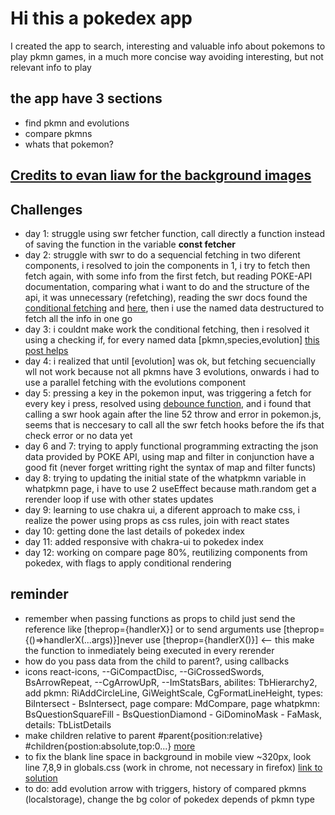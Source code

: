 # Hi this a pokedex app

I created the app to search, interesting and valuable info about pokemons to play pkmn games,
in a much more concise way avoiding interesting, but not relevant info to play

## the app have 3 sections

- find pkmn and evolutions
- compare pkmns
- whats that pokemon?

## [Credits to evan liaw for the background images](https://evanliaw.com/)

## Challenges

- day 1: struggle using swr fetcher function, call directly a function instead of saving the function in the variable __const fetcher__
- day 2: struggle with swr to do a sequencial fetching in two diferent components, i resolved to join the components in 1, i try to fetch then fetch again, with some info from the first fetch, but reading POKE-API documentation, comparing what i want to do and the structure of the api, it was unnecessary (refetching), reading the swr docs found the [conditional fetching](https://swr.vercel.app/docs/conditional-fetching) and [here](https://stackoverflow.com/questions/63487265/use-swr-with-depending-request-data), then i use the named data destructured to fetch all the info in one go
- day 3: i couldnt make work the conditional fetching, then i resolved it using a checking if, for every named data [pkmn,species,evolution] [this post helps](https://stackoverflow.com/questions/60375246/cant-access-to-my-data-from-a-swr-fetch-react)
- day 4: i realized that until [evolution] was ok, but fetching secuencially wll not work because not all pkmns have 3 evolutions, onwards i had to use a parallel fetching with the evolutions component
- day 5: pressing a key in the pokemon input, was triggering a fetch for every key i press, resolved using [debounce function](https://blog.logrocket.com/how-and-when-to-debounce-or-throttle-in-react/), and i found that calling a swr hook again after the line 52 throw and error in pokemon.js, seems that is neccesary to call all the swr fetch hooks before the ifs that check error or no data yet
- day 6 and 7: trying to apply functional programming extracting the json data provided by POKE API, using map and filter in conjunction have a good fit (never forget writting right the syntax of map and filter functs)
- day 8: trying to updating the initial state of the whatpkmn variable in whatpkmn page, i have to use 2 useEffect because math.random get a rerender loop if use with other states updates 
- day 9: learning to use chakra ui, a diferent approach to make css, i realize the power using props as css rules, join with react states
- day 10: getting done the last details of pokedex index
- day 11: added responsive with chakra-ui to pokedex index
- day 12: working on compare page 80%, reutilizing components from pokedex, with flags to apply conditional rendering

## reminder

- remember when passing functions as props to child just send the reference like [theprop={handlerX}] or to send arguments use [theprop={()=>handlerX(...args)}]never use [theprop={handlerX()}] <-- this make the function to inmediately being executed in every rerender
- how do you pass data from the child to parent?, using callbacks
- icons react-icons, --GiCompactDisc, --GiCrossedSwords, BsArrowRepeat, --CgArrowUpR, --ImStatsBars, abilites: TbHierarchy2, add pkmn: RiAddCircleLine, GiWeightScale, CgFormatLineHeight, types: BiIntersect - BsIntersect, page compare: MdCompare, page whatpkmn: BsQuestionSquareFill - BsQuestionDiamond - GiDominoMask - FaMask, details: TbListDetails
- make children relative to parent #parent{position:relative} #children{postion:absolute,top:0...} [more](https://stackoverflow.com/questions/5209814/can-i-position-an-element-fixed-relative-to-parent)
- to fix the blank line space in background in mobile view ~320px, look line 7,8,9 in globals.css (work in chrome, not necessary in firefox) [link to solution](https://stackoverflow.com/questions/4617872/white-space-showing-up-on-right-side-of-page-when-background-image-should-extend)
- to do: add evolution arrow with triggers, history of compared pkmns (localstorage), change the bg color of pokedex depends of pkmn type
